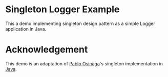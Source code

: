 # Singleton Logger Example
This a demo implementing singleton design pattern as a simple Logger application in Java.

# Acknowledgement
This demo is an adaptation of [Pablo Osinaga](https://github.dev/paguos)'s singleton implementation in [Java](https://github.com/paguos/designpatterns/tree/master/java/src/paguos/singleton).